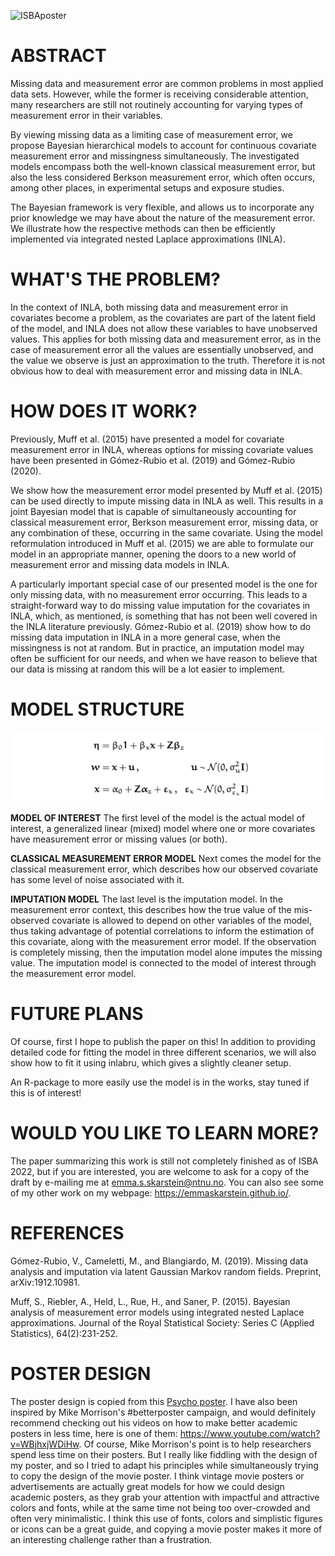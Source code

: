 ![ISBAposter](https://github.com/emmaSkarstein/ISBA2022-Poster/blob/main/Poster_ISBA.png)


# ABSTRACT
Missing data and measurement error are common problems in most applied data sets. However, while the former is receiving considerable attention, many researchers are still not routinely accounting for varying types of measurement error in their variables. 

By viewing missing data as a limiting case of measurement error, we propose Bayesian hierarchical models to account for continuous covariate measurement error and missingness simultaneously. The investigated models encompass both the well-known classical measurement error, but also the less considered Berkson measurement error, which often occurs, among other places, in experimental setups and exposure studies. 

The Bayesian framework is very flexible, and allows us to incorporate any prior knowledge we may have about the nature of the measurement error. We illustrate how the respective methods can then be efficiently implemented via integrated nested Laplace approximations (INLA). 

# WHAT'S THE PROBLEM?
In the context of INLA, both missing data and measurement error in covariates become a problem, as the covariates are part of the latent field of the model, and INLA does not allow these variables to have unobserved values. This applies for both missing data and measurement error, as in the case of measurement error all the values are essentially unobserved, and the value we observe is just an approximation to the truth. Therefore it is not obvious how to deal with measurement error and missing data in INLA. 

# HOW DOES IT WORK?
Previously, Muff et al. (2015) have presented a model for covariate measurement error in INLA, whereas options for missing covariate values have been presented in Gómez-Rubio et al. (2019) and Gómez-Rubio (2020).

We show how the measurement error model presented by Muff et al. (2015) can be used directly to impute missing data in INLA as well. This results in a joint Bayesian model that is capable of simultaneously accounting for classical measurement error, Berkson measurement error, missing data, or any combination of these, occurring in the same covariate. Using the model reformulation introduced in Muff et al. (2015) we are able to formulate our model in an appropriate manner, opening the doors to a new world of measurement error and missing data models in INLA.

A particularly important special case of our presented model is the one for only missing data, with no measurement error occurring. This leads to a straight-forward way to do missing value imputation for the covariates in INLA, which, as mentioned, is something that has not been well covered in the INLA literature previously. Gómez-Rubio et al. (2019) show how to do missing data imputation in INLA in a more general case, when the missingness is not at random. But in practice, an imputation model may often be sufficient for our needs, and when we have reason to believe that our data is missing at random this will be a lot easier to implement. 

# MODEL STRUCTURE

![posterequation](https://github.com/emmaSkarstein/ISBA2022-Poster/blob/main/poster_equation.png)

**MODEL OF INTEREST** The first level of the model is the actual model of interest, a generalized linear (mixed) model where one or more covariates have measurement error or missing values (or both). 

**CLASSICAL MEASUREMENT ERROR MODEL** Next comes the model for the classical measurement error, which describes how our observed covariate has some level of noise associated with it. 

**IMPUTATION MODEL** The last level is the imputation model. In the measurement error context, this describes how the true value of the mis-observed covariate is allowed to depend on other variables of the model, thus taking advantage of potential correlations to inform the estimation of this covariate, along with the measurement error model. If the observation is completely missing, then the imputation model alone imputes the missing value. The imputation model is connected to the model of interest through the measurement error model. 

# FUTURE PLANS
Of course, first I hope to publish the paper on this! In addition to providing detailed code for fitting the model in three different scenarios, we will also show how to fit it using inlabru, which gives a slightly cleaner setup.

An R-package to more easily use the model is in the works, stay tuned if this is of interest! 

# WOULD YOU LIKE TO LEARN MORE?
The paper summarizing this work is still not completely finished as of ISBA 2022, but if you are interested, you are welcome to ask for a copy of the draft by e-mailing me at emma.s.skarstein@ntnu.no. You can also see some of my other work on my webpage: https://emmaskarstein.github.io/.


# REFERENCES

Gómez-Rubio, V., Cameletti, M., and Blangiardo, M. (2019). Missing data analysis and imputation via latent Gaussian Markov random fields. Preprint, arXiv:1912.10981.

Muff, S., Riebler, A., Held, L., Rue, H., and Saner, P. (2015). Bayesian analysis of measurement error models using integrated nested Laplace approximations. Journal of the Royal Statistical Society: Series C (Applied Statistics), 64(2):231-252.


# POSTER DESIGN
The poster design is copied from this [Psycho poster](https://www.goldposter.com/10058/). I have also been inspired by Mike Morrison's \#betterposter campaign, and would definitely recommend checking out his videos on how to make better academic posters in less time, here is one of them: https://www.youtube.com/watch?v=WBjhxjWDiHw. Of course, Mike Morrison's point is to help researchers spend less time on their posters. But I really like fiddling with the design of my poster, and so I tried to adapt his principles while simultaneously trying to copy the design of the movie poster. I think vintage movie posters or advertisements are actually great models for how we could design academic posters, as they grab your attention with impactful and attractive colors and fonts, while at the same time not being too over-crowded and often very minimalistic. I think this use of fonts, colors and simplistic figures or icons can be a great guide, and copying a movie poster makes it more of an interesting challenge rather than a frustration. 


